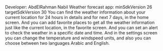 Developer: AbdElRahman Nabil
Weather forecast app: 
minSdkVersion 26
targetSdkVersion 30
You can find the weather information about your current location for 24 hours in details and for next 7 days, in the home screen.
And you can add favorite places to get all the weather information just like the current location, in the favorite screen.
And you can set an alert to check the weather in a specific date and time. 
And in the settings screen you can change the temperature and windspeed units, and also you can choose between two languages Arabic and English.
